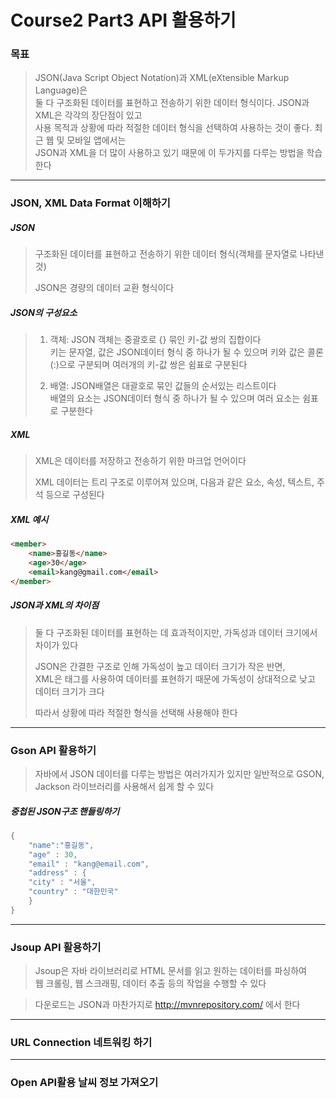 # Course2 Part3 API 활용하기

### 목표
> JSON(Java Script Object Notation)과 XML(eXtensible Markup Language)은   
> 둘 다 구조화된 데이터를 표현하고 전송하기 위한 데이터 형식이다. JSON과 XML은 각각의 장단점이 있고   
> 사용 목적과 상황에 따라 적절한 데이터 형식을 선택하여 사용하는 것이 좋다. 최근 웹 및 모바일 앱에서는   
> JSON과 XML을 더 많이 사용하고 있기 때문에 이 두가지를 다루는 방법을 학습한다
>
---

### JSON, XML Data Format 이해하기
##### JSON
> 구조화된 데이터를 표현하고 전송하기 위한 데이터 형식(객체를 문자열로 나타낸 것)
>
> JSON은 경량의 데이터 교환 형식이다

##### JSON의 구성요소
> 1. 객체: JSON 객체는 중괄호로 {} 묶인 키-값 쌍의 집합이다   
>    키는 문자열, 값은 JSON데이터 형식 중 하나가 될 수 있으며 키와 값은 콜론(:)으로 구분되며 여러개의 키-값 쌍은 쉼표로 구분된다
> 
> 
> 2. 배열: JSON배열은 대괄호로 묶인 값들의 순서있는 리스트이다   
>    배열의 요소는 JSON데이터 형식 중 하나가 될 수 있으며 여러 요소는 쉼표로 구분한다

##### XML
> XML은 데이터를 저장하고 전송하기 위한 마크업 언어이다
> 
> XML 데이터는 트리 구조로 이루어져 있으며, 다음과 같은 요소, 속성, 텍스트, 주석 등으로 구성된다

##### XML 예시
```html
<member>
    <name>홍길동</name>
    <age>30</age>
    <email>kang@gmail.com</email>
</member>

```

##### JSON과 XML의 차이점
> 둘 다 구조화된 데이터를 표현하는 데 효과적이지만, 가독성과 데이터 크기에서 차이가 있다
> 
> JSON은 간결한 구조로 인해 가독성이 높고 데이터 크기가 작은 반면,   
> XML은 태그를 사용하여 데이터를 표현하기 때문에 가독성이 상대적으로 낮고 데이터 크기가 크다
> 
> 따라서 상황에 따라 적절한 형식을 선택해 사용해야 한다


---

### Gson API 활용하기
> 자바에서 JSON 데이터를 다루는 방법은 여러가지가 있지만 일반적으로 GSON, Jackson 라이브러리를 사용해서 쉽게 할 수 있다

##### 중첩된 JSON구조 핸들링하기
```java
{
    "name":"홍길동",
    "age" : 30,
    "email" : "kang@email.com",
    "address" : {
    "city" : "서울",
    "country" : "대한민국"    
    }    
}

```
---

### Jsoup API 활용하기
> Jsoup은 자바 라이브러리로 HTML 문서를 읽고 원하는 데이터를 파싱하여   
> 웹 크롤링, 웹 스크래핑, 데이터 추출 등의 작업을 수행할 수 있다

>다운로드는 JSON과 마찬가지로 http://mvnrepository.com/ 에서 한다
---

### URL Connection 네트워킹 하기


---

### Open API활용 날씨 정보 가져오기